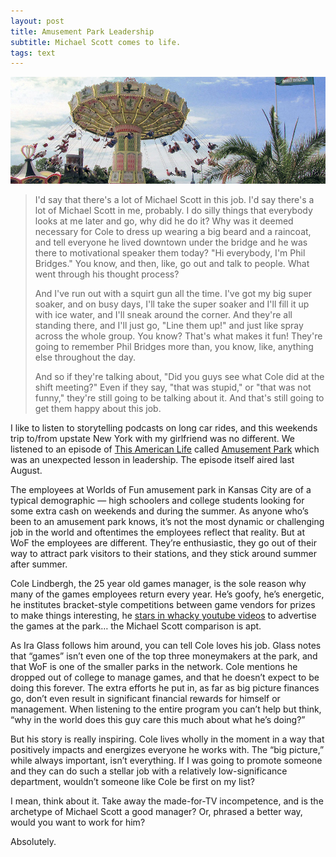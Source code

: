 ```yaml
---
layout: post
title: Amusement Park Leadership
subtitle: Michael Scott comes to life.
tags: text
---
```


<a href="https://secure.flickr.com/photos/powi/6021664686/sizes/l/in/photostream/" target="_blank" title="powi on Flickr"><img src="/assets/img/2012-07-31_amusementpark.jpg" title="Amusement Parks"/></a>

> I'd say that there's a lot of Michael Scott in this job. I'd say there's a lot of Michael Scott in me, probably. I do silly things that everybody looks at me later and go, why did he do it? Why was it deemed necessary for Cole to dress up wearing a big beard and a raincoat, and tell everyone he lived downtown under the bridge and he was there to motivational speaker them today? "Hi everybody, I'm Phil Bridges." You know, and then, like, go out and talk to people. What went through his thought process?
>
>
> And I've run out with a squirt gun all the time. I've got my big super soaker, and on busy days, I'll take the super soaker and I'll fill it up with ice water, and I'll sneak around the corner. And they're all standing there, and I'll just go, "Line them up!" and just like spray across the whole group. You know? That's what makes it fun! They're going to remember Phil Bridges more than, you know, like, anything else throughout the day.
>
>
> And so if they're talking about, "Did you guys see what Cole did at the shift meeting?" Even if they say, "that was stupid," or "that was not funny," they're still going to be talking about it. And that's still going to get them happy about this job.

I like to listen to storytelling podcasts on long car rides, and this weekends trip to/from upstate New York with my girlfriend was no different. We listened to an episode of <a target="_blank" title="This American Life" href="http://www.thisamericanlife.org/radio-archives/episode/443/amusement-park">This American Life</a> called <a target="_blank" title="Amusement Park | This American Life" href="http://www.thisamericanlife.org/radio-archives/episode/443/amusement-park">Amusement Park</a> which was an unexpected lesson in leadership. The episode itself aired last August.

The employees at Worlds of Fun amusement park in Kansas City are of a typical demographic &mdash; high schoolers and college students looking for some extra cash on weekends and during the summer. As anyone who’s been to an amusement park knows, it’s not the most dynamic or challenging job in the world and oftentimes the employees reflect that reality. But at WoF the employees are different. They’re enthusiastic, they go out of their way to attract park visitors to their stations, and they stick around summer after summer.

Cole Lindbergh, the 25 year old games manager, is the sole reason why many of the games employees return every year. He’s goofy, he’s energetic, he institutes bracket-style competitions between game vendors for prizes to make things interesting, he <a target="_blank" title="Play My Games" href="https://www.youtube.com/watch?v=GkmR_-_tv7c&amp;list=UUbRl0_eHfQM2lnV016dQsqA&amp;index=9&amp;feature=plcp">stars in whacky youtube videos</a> to advertise the games at the park… the Michael Scott comparison is apt.

As Ira Glass follows him around, you can tell Cole loves his job. Glass notes that “games” isn’t even one of the top three moneymakers at the park, and that WoF is one of the smaller parks in the network. Cole mentions he dropped out of college to manage games, and that he doesn’t expect to be doing this forever. The extra efforts he put in, as far as big picture finances go, don’t even result in significant financial rewards for himself or management. When listening to the entire program you can’t help but think, “why in the world does this guy care this much about what he’s doing?”

But his story is really inspiring. Cole lives wholly in the moment in a way that positively impacts and energizes everyone he works with. The “big picture,” while always important, isn’t everything. If I was going to promote someone and they can do such a stellar job with a relatively low-significance department, wouldn’t someone like Cole be first on my list?

I mean, think about it. Take away the made-for-TV incompetence, and is the archetype of Michael Scott a good manager? Or, phrased a better way, would you want to work for him?

Absolutely.